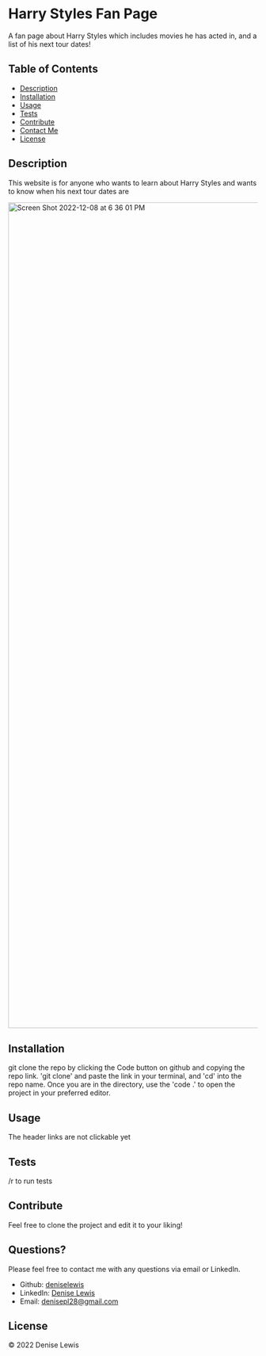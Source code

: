 # Harry Styles Fan Page



A fan page about Harry Styles which includes movies he has acted in, and a list of his next tour dates!

## Table of Contents

- [Description](#description)
- [Installation](#installation)
- [Usage](#usage)
- [Tests](#tests)
- [Contribute](#contribute)
- [Contact Me](#questions)
- [License](#license)

## Description

This website is for anyone who wants to learn about Harry Styles and wants to know when his next tour dates are

<img width="1667" alt="Screen Shot 2022-12-08 at 6 36 01 PM" src="https://user-images.githubusercontent.com/47063822/206589326-8b5abd11-8622-45a0-b379-719c5accd842.png">


## Installation

git clone the repo by clicking the Code button on github and copying the repo link. 'git clone' and paste the link in your terminal, and 'cd' into the repo name. Once you are in the directory, use the 'code .' to open the project in your preferred editor.

## Usage

The header links are not clickable yet

## Tests

/r to run tests

## Contribute

Feel free to clone the project and edit it to your liking!

## Questions?

Please feel free to contact me with any questions via email or LinkedIn.

- Github: [deniselewis](https://github.com/deniselewis)
- LinkedIn: [Denise Lewis](https://www.linkedin.com/in/deniselewis12/)
- Email: [denisepl28@gmail.com](mailto:denisepl28@gmail.com)

## License



&copy; 2022 Denise Lewis
